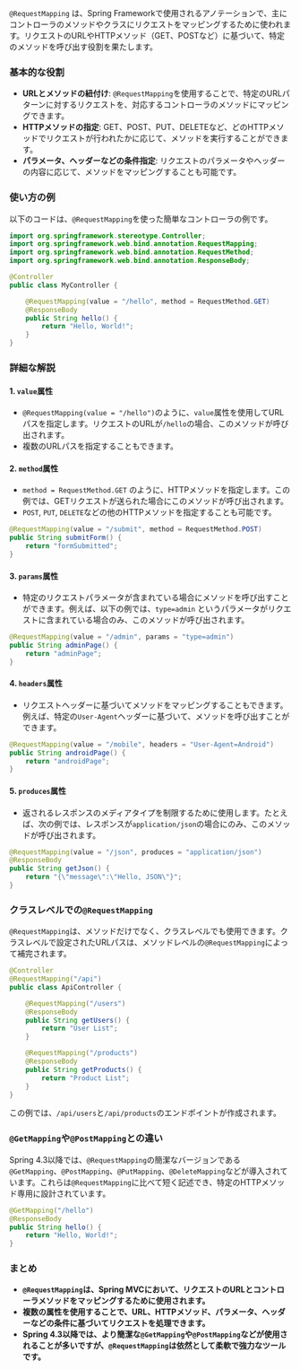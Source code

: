`@RequestMapping` は、Spring Frameworkで使用されるアノテーションで、主にコントローラのメソッドやクラスにリクエストをマッピングするために使われます。リクエストのURLやHTTPメソッド（GET、POSTなど）に基づいて、特定のメソッドを呼び出す役割を果たします。

### 基本的な役割
- **URLとメソッドの紐付け**: `@RequestMapping`を使用することで、特定のURLパターンに対するリクエストを、対応するコントローラのメソッドにマッピングできます。
- **HTTPメソッドの指定**: GET、POST、PUT、DELETEなど、どのHTTPメソッドでリクエストが行われたかに応じて、メソッドを実行することができます。
- **パラメータ、ヘッダーなどの条件指定**: リクエストのパラメータやヘッダーの内容に応じて、メソッドをマッピングすることも可能です。

### 使い方の例
以下のコードは、`@RequestMapping`を使った簡単なコントローラの例です。

```java
import org.springframework.stereotype.Controller;
import org.springframework.web.bind.annotation.RequestMapping;
import org.springframework.web.bind.annotation.RequestMethod;
import org.springframework.web.bind.annotation.ResponseBody;

@Controller
public class MyController {

    @RequestMapping(value = "/hello", method = RequestMethod.GET)
    @ResponseBody
    public String hello() {
        return "Hello, World!";
    }
}
```

### 詳細な解説

#### 1. **`value`属性**
   - `@RequestMapping(value = "/hello")`のように、`value`属性を使用してURLパスを指定します。リクエストのURLが`/hello`の場合、このメソッドが呼び出されます。
   - 複数のURLパスを指定することもできます。

#### 2. **`method`属性**
   - `method = RequestMethod.GET` のように、HTTPメソッドを指定します。この例では、GETリクエストが送られた場合にこのメソッドが呼び出されます。
   - `POST`, `PUT`, `DELETE`などの他のHTTPメソッドを指定することも可能です。
   
   ```java
   @RequestMapping(value = "/submit", method = RequestMethod.POST)
   public String submitForm() {
       return "formSubmitted";
   }
   ```

#### 3. **`params`属性**
   - 特定のリクエストパラメータが含まれている場合にメソッドを呼び出すことができます。例えば、以下の例では、`type=admin` というパラメータがリクエストに含まれている場合のみ、このメソッドが呼び出されます。

   ```java
   @RequestMapping(value = "/admin", params = "type=admin")
   public String adminPage() {
       return "adminPage";
   }
   ```

#### 4. **`headers`属性**
   - リクエストヘッダーに基づいてメソッドをマッピングすることもできます。例えば、特定の`User-Agent`ヘッダーに基づいて、メソッドを呼び出すことができます。

   ```java
   @RequestMapping(value = "/mobile", headers = "User-Agent=Android")
   public String androidPage() {
       return "androidPage";
   }
   ```

#### 5. **`produces`属性**
   - 返されるレスポンスのメディアタイプを制限するために使用します。たとえば、次の例では、レスポンスが`application/json`の場合にのみ、このメソッドが呼び出されます。

   ```java
   @RequestMapping(value = "/json", produces = "application/json")
   @ResponseBody
   public String getJson() {
       return "{\"message\":\"Hello, JSON\"}";
   }
   ```

### クラスレベルでの`@RequestMapping`
`@RequestMapping`は、メソッドだけでなく、クラスレベルでも使用できます。クラスレベルで設定されたURLパスは、メソッドレベルの`@RequestMapping`によって補完されます。

```java
@Controller
@RequestMapping("/api")
public class ApiController {

    @RequestMapping("/users")
    @ResponseBody
    public String getUsers() {
        return "User List";
    }

    @RequestMapping("/products")
    @ResponseBody
    public String getProducts() {
        return "Product List";
    }
}
```

この例では、`/api/users`と`/api/products`のエンドポイントが作成されます。

### `@GetMapping`や`@PostMapping`との違い
Spring 4.3以降では、`@RequestMapping`の簡潔なバージョンである`@GetMapping`、`@PostMapping`、`@PutMapping`、`@DeleteMapping`などが導入されています。これらは`@RequestMapping`に比べて短く記述でき、特定のHTTPメソッド専用に設計されています。

```java
@GetMapping("/hello")
@ResponseBody
public String hello() {
    return "Hello, World!";
}
```

### まとめ
- **`@RequestMapping`は、Spring MVCにおいて、リクエストのURLとコントローラメソッドをマッピングするために使用されます。**
- **複数の属性を使用することで、URL、HTTPメソッド、パラメータ、ヘッダーなどの条件に基づいてリクエストを処理できます。**
- **Spring 4.3以降では、より簡潔な`@GetMapping`や`@PostMapping`などが使用されることが多いですが、`@RequestMapping`は依然として柔軟で強力なツールです。**
